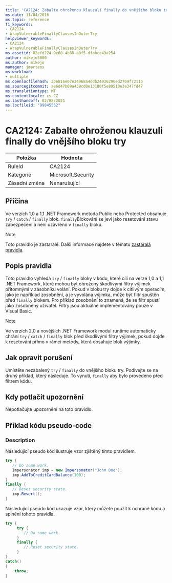 ```yaml
---
title: 'CA2124: Zabalte ohroženou klauzuli finally do vnějšího bloku try'
ms.date: 11/04/2016
ms.topic: reference
f1_keywords:
- CA2124
- WrapVulnerableFinallyClausesInOuterTry
helpviewer_keywords:
- CA2124
- WrapVulnerableFinallyClausesInOuterTry
ms.assetid: 82efd224-9e60-4b88-a0f5-dfabcc49a254
author: mikejo5000
ms.author: mikejo
manager: jmartens
ms.workload:
- multiple
ms.openlocfilehash: 2b6816e07e34968a4ddb24936296ed2709f7211b
ms.sourcegitcommit: ae6d47b09a439cd0e13180f5e89510e3e347fd47
ms.translationtype: MT
ms.contentlocale: cs-CZ
ms.lasthandoff: 02/08/2021
ms.locfileid: "99845552"
---
```

# <a name="ca2124-wrap-vulnerable-finally-clauses-in-outer-try"></a>CA2124: Zabalte ohroženou klauzuli finally do vnějšího bloku try

|Položka|Hodnota|
|-|-|
|RuleId|CA2124|
|Kategorie|Microsoft.Security|
|Zásadní změna|Nenarušující|

## <a name="cause"></a>Příčina
Ve verzích 1,0 a 1,1 .NET Framework metoda Public nebo Protected obsahuje `try` / `catch` / `finally` blok. `finally`Blokování se jeví jako resetování stavu zabezpečení a není uzavřeno v `finally` bloku.

> [!NOTE]
> Toto pravidlo je zastaralé. Další informace najdete v tématu [zastaralá pravidla](fxcop-unported-deprecated-rules.md).

## <a name="rule-description"></a>Popis pravidla
Toto pravidlo vyhledá `try` / `finally` bloky v kódu, které cílí na verze 1,0 a 1,1 .NET Framework, které mohou být ohroženy škodlivými filtry výjimek přítomnými v zásobníku volání. Pokud v bloku try dojde k citlivým operacím, jako je například zosobnění, a je vyvolána výjimka, může být filtr spuštěn před `finally` blokem. Pro příklad zosobnění to znamená, že se filtr spustí jako zosobněný uživatel. Filtry jsou aktuálně implementovány pouze v Visual Basic.

> [!NOTE]
> Ve verzích 2,0 a novějších .NET Framework modul runtime automaticky chrání `try` / `catch` /  `finally` blok před škodlivými filtry výjimek, pokud dojde k resetování přímo v rámci metody, která obsahuje blok výjimky.

## <a name="how-to-fix-violations"></a>Jak opravit porušení
Umístěte nezabalený `try` / `finally` do vnějšího bloku try. Podívejte se na druhý příklad, který následuje. To vynutí, `finally` aby bylo provedeno před filtrem kódu.

## <a name="when-to-suppress-warnings"></a>Kdy potlačit upozornění
Nepotlačujte upozornění na toto pravidlo.

## <a name="pseudo-code-example"></a>Příklad kódu pseudo-code

### <a name="description"></a>Description

Následující pseudo kód ilustruje vzor zjištěný tímto pravidlem.

```csharp
try {
   // Do some work.
   Impersonator imp = new Impersonator("John Doe");
   imp.AddToCreditCardBalance(100);
}
finally {
   // Reset security state.
   imp.Revert();
}
```

Následující pseudo kód ukazuje vzor, který můžete použít k ochraně kódu a splnění tohoto pravidla.

```csharp
try {
     try {
        // Do some work.
     }
     finally {
        // Reset security state.
     }
}
catch()
{
    throw;
}
```
